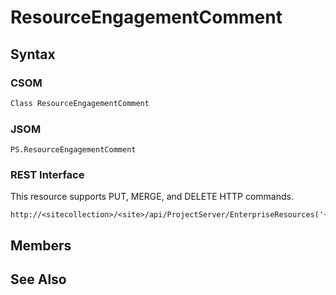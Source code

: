 [comment]: # (Name:ResourceEngagementComment)
[comment]: # (Type:Object)
[comment]: # (Status:Incomplete)
[comment]: # (GeneratedDate:2016-12-13 02:07:22Z)

# ResourceEngagementComment





## Syntax

### CSOM

```C#
Class ResourceEngagementComment 
```
### JSOM

```
PS.ResourceEngagementComment
```
### REST Interface

This resource supports PUT, MERGE, and DELETE HTTP commands.

```
http://<sitecollection>/<site>/api/ProjectServer/EnterpriseResources('{resourceid}')/Engagements('{engagementid}')/Comments('{commentId}')
```


## Members







## See Also
